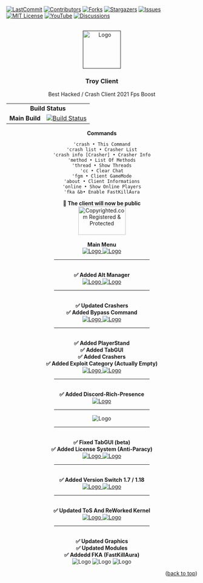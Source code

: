 <div id="top"></div>

[![LastCommit][last-commit-shield]][last-commit-url]
[![Contributors][contributors-shield]][contributors-url]
[![Forks][forks-shield]][forks-url]
[![Stargazers][stars-shield]][stars-url]
[![Issues][issues-shield]][issues-url]
[![MIT License][license-shield]][license-url]
[![YouTube][youtube-shield]][youtube-url]
[![Discussions][discussion-shield]][discussion-url]



<!-- PROJECT LOGO -->
<br />
<div align="center">
  <a href="">
    <img src="https://i.imgur.com/DcjVAVX.png" alt="Logo" width="100" height="100">
  </a>

<h3 align="center">Troy Client</h3>

  <p align="center">
    Best Hacked / Crash Client 2021 Fps Boost
  </p>
</div>


<div align="center">
  <table>
    <tr>
        <td align="center" colspan="3"><b>Build Status</b></td>
    </tr>
    <tr>
        <td align="right"><b>Main Build</b></td>
        <td colspan="2"><a href="https://img.shields.io/github/workflow/status/md4Studios/TroyClient/TroyClient/troy?label=BUILD%201.8.4&style=for-the-badge"><img src="https://img.shields.io/github/workflow/status/md4Studios/TroyClient/TroyClient/troy?label=BUILD%201.8.4&style=for-the-badge" alt="Build Status" /></a></td>
    </tr>
</table>

<div class="codeheader" id="codeheader_css"><b>Commands</b></div>
  <div id="codebox">
     <pre><code data-language="css">'crash • This Command
'crash list • Crasher List
'crash info [Crasher] • Crasher Info
'method • List Of Methods
'thread • Show Threads
'cc • Clear Chat
'fgm • Client GameMode
'about • Client Informations
'online • Show Online Players
'fka &b• Enable FastKillAura
</code></pre>
  </div>
<div align="center"> <b>📢 The client will now be public</b> </div>
<div align="center">

</div>

<div align="center">
  <a class="copyrighted-badge" title="Copyrighted.com Registered &amp; Protected" target="_blank" href="https://www.copyrighted.com/work/lnxCduqLCadxAF1Y"><img alt="Copyrighted.com Registered &amp; Protected" border="0" width="125" height="75" srcset="https://static.copyrighted.com/badges/125x75/03_2x.png 2x" src="https://static.copyrighted.com/badges/125x75/03.png" /></a>
  </div>

<br />
<div align="center"> <b>Main Menu</b> </div>
<div align="center">
  <a href="">
    <img src="https://img.shields.io/badge/Version-1.0.5-green?label=VERSION&style=for-the-badge" alt="Logo" width="" height="">
    <img src="https://i.imgur.com/7qOP34R.png" alt="Logo" width="" height="">
  </a>


<hr style="width:50%;text-align:left;margin-left:0">


<br />
<div align="center"> <b>✅ Added Alt Manager</b> </div>
<div align="center">
  <a href="">
    <img src="https://img.shields.io/badge/Version-1.0.5-green?label=VERSION&style=for-the-badge" alt="Logo" width="" height="">
    <img src="https://i.imgur.com/J4dcGMT.png" alt="Logo" width="" height="">
  </a>


<hr style="width:50%;text-align:left;margin-left:0">


<br />
<div align="center"> <b>✅ Updated Crashers</b> </div>
<div align="center"> <b>✅ Added Bypass Command</b> </div>
<div align="center">
  <a href="">
    <img src="https://img.shields.io/badge/Version-1.0.7-green?label=VERSION&style=for-the-badge" alt="Logo" width="" height="">
    <img src="https://i.imgur.com/QhpXcjc.png" alt="Logo" width="" height="">
  </a>


<hr style="width:50%;text-align:left;margin-left:0">


  <br />
<div align="center"> <b>✅ Added PlayerStand</b> </div>
<div align="center"> <b>✅ Added TabGUI</b> </div>
<div align="center"> <b>✅ Added Crashers</b> </div>
<div align="center"> <b>✅ Added Exploit Category (Actually Empty)</b> </div>
<div align="center">
  <a href="">
    <img src="https://img.shields.io/badge/Version-1.1.5-green?label=VERSION&style=for-the-badge" alt="Logo" width="" height="">
    <img src="https://i.imgur.com/uPsO7Ua.png" alt="Logo" width="" height="">
  </a>

<hr style="width:50%;text-align:left;margin-left:0">

  <br />
<div align="center"> <b>✅ Added Discord-Rich-Presence</b> </div>
<div align="center">
  <a href="">
    <img src="https://img.shields.io/badge/Version-1.1.7-green?label=VERSION&style=for-the-badge" alt="Logo" width="" height="">
</a>
</div>

<hr style="width:50%;text-align:left;margin-left:0">


<img src="https://i.imgur.com/HivAnmn.png" alt="Logo" width="" height="">  


<hr style="width:50%;text-align:left;margin-left:0">

  <br />
<div align="center"> <b>✅ Fixed TabGUI (beta)</b> </div>
<div align="center"> <b>✅ Added License System (Anti-Paracy)</b> </div>
<div align="center">
  <a href="">
    <img src="https://img.shields.io/badge/Version-1.3.5-green?label=VERSION&style=for-the-badge" alt="Logo" width="" height="">
    <img src="https://i.imgur.com/RZFktSB.png" alt="Logo" width="" height="">
  </a>

<hr style="width:50%;text-align:left;margin-left:0">

  <br />
<div align="center"> <b>✅ Added Version Switch 1.7 / 1.18</b> </div>
<div align="center">
  <a href="">
    <img src="https://img.shields.io/badge/Version-1.3.6-green?label=VERSION&style=for-the-badge" alt="Logo" width="" height="">
    <img src="https://i.imgur.com/lqVlkPT.png" alt="Logo" width="" height="">
  </a>

<hr style="width:50%;text-align:left;margin-left:0">

  <br />
<div align="center"> <b>✅ Updated ToS And ReWorked Kernel</b> </div>
<div align="center">
  <a href="">
    <img src="https://img.shields.io/badge/Version-1.8.4-green?label=VERSION&style=for-the-badge" alt="Logo" width="" height="">
    <img src="https://i.imgur.com/8WP9G4q.png" alt="Logo" width="" height="">
  </a>

<hr style="width:50%;text-align:left;margin-left:0">

  <br />
<div align="center"> <b>✅ Updated Graphics</b> </div>
<div align="center"> <b>✅ Updated Modules</b> </div>
<div align="center"> <b>✅ Addedd FKA (FastKillAura)</b> </div>
  
<img src="https://img.shields.io/badge/Version-1.10.5-green?label=VERSION&style=for-the-badge" alt="Logo" width="" height="">
<img src="https://i.imgur.com/qGJszeh.png" alt="Logo" width="" height="">    
<img src="https://i.imgur.com/6zVLfZV.png" alt="Logo" width="" height="">
  </div>


<p align="right">(<a href="#top">back to top</a>)</p>




<!-- https://www.markdownguide.org/basic-syntax/#reference-style-links -->
[last-commit-shield]: https://img.shields.io/github/last-commit/md4Studios/TroyClient?style=for-the-badge
[last-commit-url]: https://github.com/md4Studios/TroyClient/commits/troy
[contributors-shield]: https://img.shields.io/github/contributors/md4Studios/TroyClient?color=g&style=for-the-badge
[contributors-url]: https://github.com/md4Studios/TroyClient/graphs/contributors
[forks-shield]: https://img.shields.io/github/forks/md4Studios/TroyClient?style=for-the-badge
[forks-url]: https://github.com/md4Studios/TroyClient/network/members
[stars-shield]: https://img.shields.io/github/stars/md4Studios/TroyClient?style=for-the-badge
[stars-url]: https://github.com/md4Studios/TroyClient/stargazers
[issues-shield]: https://img.shields.io/github/issues/md4Studios/TroyClient?color=yellow&style=for-the-badge
[issues-url]: https://github.com/md4Studios/TroyClient/issues
[license-shield]: https://img.shields.io/github/license/md4Studios/TroyClient?style=for-the-badge
[license-url]: https://github.com/md4Studios/TroyClient/blob/troy/LICENSE.md
[youtube-shield]: https://img.shields.io/youtube/channel/subscribers/UCn7n4dI57Kp-knI1UMqFCog?color=red&label=YouTube%20SubScribe&style=for-the-badge
[youtube-url]: https://www.youtube.com/channel/UCn7n4dI57Kp-knI1UMqFCog
[discussion-shield]: https://img.shields.io/github/discussions/md4Studios/TroyClient?style=for-the-badge
[discussion-url]: https://img.shields.io/github/discussions/md4Studios/TroyClient?style=for-the-badge
